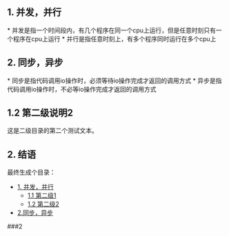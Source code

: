 <h2 id="1">1. 并发，并行</h2>
* 并发是指一个时间段内，有几个程序在同一个cpu上运行，但是任意时刻只有一个程序在cpu上运行
* 并行是指任意时刻上，有多个程序同时运行在多个cpu上

<h2 id="2">2. 同步，异步</h3>
* 同步是指代码调用io操作时，必须等待io操作完成才返回的调用方式
* 异步是指代码调用io操作时，不必等io操作完成才返回的调用方式

<h2 id="1.2">1.2 第二级说明2</h3>
这是二级目录的第二个测试文本。
<h2 id="2">2. 结语</h2>

最终生成个目录：
* [1. 并发，并行](#1)
    * [1.1 第二级1](#1.1)
    * [1.2 第二级2](#1.2)
* [2.同步，异步](#2)




###2 

